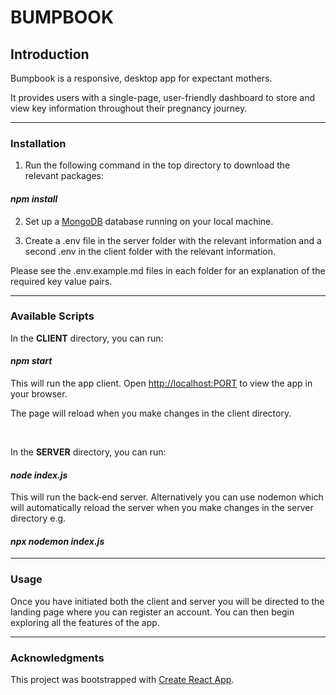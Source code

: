 # BUMPBOOK

## Introduction

Bumpbook is a responsive, desktop app for expectant mothers.

It provides users with a single-page, user-friendly dashboard to store and view key information throughout their pregnancy journey.

---

### Installation

1. Run the following command in the top directory to download the relevant packages:

<h4><em>npm install</em></h4>

2. Set up a [MongoDB](https://www.mongodb.com/) database running on your local machine.

3. Create a .env file in the server folder with the relevant information and a second .env in the client folder with the relevant information.

Please see the .env.example.md files in each folder for an explanation of the required key value pairs.

---

### Available Scripts

In the <strong>CLIENT</strong> directory, you can run:

<h4><em>npm start</em></h4>

This will run the app client. Open [http://localhost:PORT](http://localhost:PORT) to view the app in your browser.

The page will reload when you make changes in the client directory.

<br>

In the <strong>SERVER</strong> directory, you can run:

<h4><em>node index.js</em></h4>

This will run the back-end server. Alternatively you can use nodemon which will automatically reload the server when you make changes in the server directory e.g.

<h4><em>npx nodemon index.js</em></h4>

---

### Usage

Once you have initiated both the client and server you will be directed to the landing page where you can register an account. You can then begin exploring all the features of the app.

---

### Acknowledgments

This project was bootstrapped with [Create React App](https://github.com/facebook/create-react-app).
